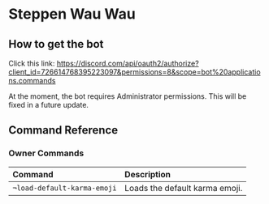 # Steppen Wau Wau

## How to get the bot

Click this link: https://discord.com/api/oauth2/authorize?client_id=726614768395223097&permissions=8&scope=bot%20applications.commands

At the moment, the bot requires Administrator permissions. This will be fixed in a future update.

## Command Reference

### Owner Commands

| Command                     | Description                    |
| :-------------------------- | :----------------------------- |
| `¬load-default-karma-emoji` | Loads the default karma emoji. |

